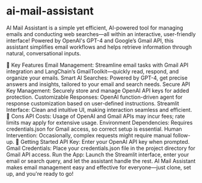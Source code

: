 # ai-mail-assistant
AI Mail Assistant is a simple yet efficient, AI-powered tool for managing emails and conducting web searches—all within an interactive, user-friendly interface! Powered by OpenAI's GPT-4 and Google’s Gmail API, this assistant simplifies email workflows and helps retrieve information through natural, conversational inputs.

🌟 Key Features
Email Management: Streamline email tasks with Gmail API integration and LangChain’s GmailToolkit—quickly read, respond, and organize your emails.
Smart AI Searches: Powered by GPT-4, get precise answers and insights, tailored to your email and search needs.
Secure API Key Management: Securely store and manage OpenAI API keys for added protection.
Customizable Responses: OpenAI function-driven agent for response customization based on user-defined instructions.
Streamlit Interface: Clean and intuitive UI, making interaction seamless and efficient.
🚧 Cons
API Costs: Usage of OpenAI and Gmail APIs may incur fees; rate limits may apply for extensive usage.
Environment Dependencies: Requires credentials.json for Gmail access, so correct setup is essential.
Human Intervention: Occasionally, complex requests might require manual follow-up.
🚀 Getting Started
API Key: Enter your OpenAI API key when prompted.
Gmail Credentials: Place your credentials.json file in the project directory for Gmail API access.
Run the App: Launch the Streamlit interface, enter your email or search query, and let the assistant handle the rest.
AI Mail Assistant makes email management easy and effective for everyone—just clone, set up, and you're ready to go!
